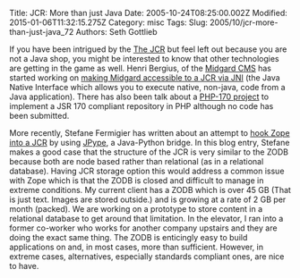 Title: JCR: More than just Java
Date: 2005-10-24T08:25:00.002Z
Modified: 2015-01-06T11:32:15.275Z
Category: misc
Tags: 
Slug: 2005/10/jcr-more-than-just-java_72
Authors: Seth Gottlieb

If you have been intrigued by the [The JCR](http://www.jcp.org/en/jsr/detail?id=170) but feel left out because you are not a Java shop, you might be interested to know that other technologies are getting in the game as well. Henri Bergius, of the [Midgard CMS](http://www.midgard-project.org/) has started working on [making Midgard accessible to a JCR via JNI](http://www.bergie.iki.fi/blog/jukka_back_from_hiatus__jcr_for_midgard.html) (the Java Native Interface which allows you to execute native, non-java, code from a Java application). There has also been talk about a [PHP-170 project](http://thinkforge.org/projects/php170/) to implement a JSR 170 compliant repository in PHP although no code has been submitted.   

More recently, Stefane Fermigier has written about an attempt to [hook Zope into a JCR](http://blogs.nuxeo.com/sections/blogs/fermigier/2005_06_25_jsr_170_java_content) by using [JPype](http://jpype.sourceforge.net/), a Java-Python bridge. In this blog entry, Stefane makes a good case that the structure of the JCR is very similar to the ZODB because both are node based rather than relational (as in a relational database). Having JCR storage option this would address a common issue with Zope which is that the ZODB is closed and difficult to manage in extreme conditions. My current client has a ZODB which is over 45 GB (That is just text. Images are stored outside.) and is growing at a rate of 2 GB per month (packed). We are working on a prototype to store content in a relational database to get around that limitation. In the elevator, I ran into a former co-worker who works for another company upstairs and they are doing the exact same thing. The ZODB is enticingly easy to build applications on and, in most cases, more than sufficient. However, in extreme cases, alternatives, especially standards compliant ones, are nice to have. 
